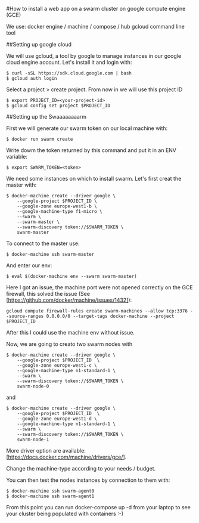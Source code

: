 #How to install a web app on a swarm cluster on google compute engine (GCE)

We use:
docker engine / machine / compose / hub
gcloud command line tool

##Setting up google cloud

We will use gcloud, a tool by google to manage instances in our google cloud engine account. Let's install it and login with:

    $ curl -sSL https://sdk.cloud.google.com | bash
    $ gcloud auth login

Select a project > create project. From now in we will use this project ID

    $ export PROJECT_ID=<your-project-id>
    $ gcloud config set project $PROJECT_ID

##Setting up the Swaaaaaaaarm

First we will generate our swarm token on our local machine with:

    $ docker run swarm create

Write dowm the token returned by this command and put it in an ENV variable:

    $ export SWARM_TOKEN=<token>

We need some instances on which to install swarm. Let's first creat the master with:
    
    $ docker-machine create --driver google \
        --google-project $PROJECT_ID \
        --google-zone europe-west1-b \
        --google-machine-type f1-micro \
        --swarm \
        --swarm-master \
        --swarm-discovery token://$SWARM_TOKEN \
        swarm-master

To connect to the master use:
    
    $ docker-machine ssh swarm-master

And enter our env:

    $ eval $(docker-machine env --swarm swarm-master)

Here I got an issue, the machine port were not opened correctly on the GCE firewall, this solved the issue (See [https://github.com/docker/machine/issues/1432]):

    gcloud compute firewall-rules create swarm-machines --allow tcp:3376 --source-ranges 0.0.0.0/0 --target-tags docker-machine --project $PROJECT_ID

After this I could use the machine env without issue.

Now, we are going to creato two swarm nodes with

    $ docker-machine create --driver google \
        --google-project $PROJECT_ID  \
        --google-zone europe-west1-c \
        --google-machine-type n1-standard-1 \
        --swarm \
        --swarm-discovery token://$SWARM_TOKEN \
        swarm-node-0

and

    $ docker-machine create --driver google \
        --google-project $PROJECT_ID  \
        --google-zone europe-west1-d \
        --google-machine-type n1-standard-1 \
        --swarm \
        --swarm-discovery token://$SWARM_TOKEN \
        swarm-node-1

More driver option are available: [https://docs.docker.com/machine/drivers/gce/].

Change the machine-type according to your needs / budget.

You can then test the nodes instances by connection to them with:

    $ docker-machine ssh swarm-agent0
    $ docker-machine ssh swarm-agent1

From this point you can run docker-compose up -d from your laptop to see your cluster being populated with containers :-)



